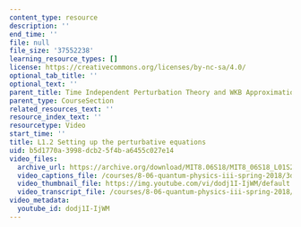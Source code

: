 ```yaml
---
content_type: resource
description: ''
end_time: ''
file: null
file_size: '37552238'
learning_resource_types: []
license: https://creativecommons.org/licenses/by-nc-sa/4.0/
optional_tab_title: ''
optional_text: ''
parent_title: Time Independent Perturbation Theory and WKB Approximation
parent_type: CourseSection
related_resources_text: ''
resource_index_text: ''
resourcetype: Video
start_time: ''
title: L1.2 Setting up the perturbative equations
uid: b5d1770a-3998-dcb2-5f4b-a6455c027e14
video_files:
  archive_url: https://archive.org/download/MIT8.06S18/MIT8_06S18_L01S2_300k.mp4
  video_captions_file: /courses/8-06-quantum-physics-iii-spring-2018/3da9cdf0bfc45e2cac7165dcbab82897_dodj1I-IjWM.vtt
  video_thumbnail_file: https://img.youtube.com/vi/dodj1I-IjWM/default.jpg
  video_transcript_file: /courses/8-06-quantum-physics-iii-spring-2018/771e18a0a772db645ab2f3b377c6c4ec_dodj1I-IjWM.pdf
video_metadata:
  youtube_id: dodj1I-IjWM
---
```

